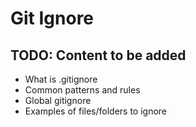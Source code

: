 # Git Ignore

## TODO: Content to be added
- What is .gitignore
- Common patterns and rules
- Global gitignore
- Examples of files/folders to ignore
